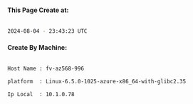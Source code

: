 
   
#### This Page Create at:

```bash

2024-08-04 - 23:43:23 UTC

```

#### Create By Machine:

```bash

Host Name : fv-az568-996

platform  : Linux-6.5.0-1025-azure-x86_64-with-glibc2.35

Ip Local  : 10.1.0.78

```

